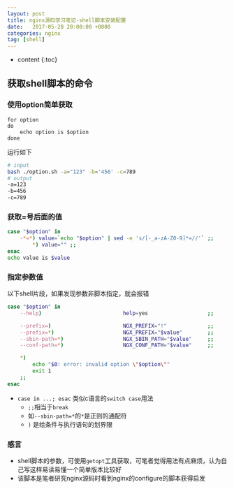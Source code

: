 ```yaml
---
layout: post
title: nginx源码学习笔记-shell脚本安装配置
date:   2017-05-28 20:00:00 +0800
categories: nginx 
tag: [shell]
---
```


* content
{:toc}
 

## 获取shell脚本的命令

### 使用option简单获取


```shell
for option
do
    echo option is $option
done
```

运行如下

```sh
# input
bash ./option.sh -a="123" -b='456' -c=789
# output
-a=123
-b=456
-c=789
```

### 获取=号后面的值

```sh
case "$option" in
    -*=*) value=`echo "$option" | sed -e 's/[-_a-zA-Z0-9]*=//'` ;;
        *) value="" ;;
esac
echo value is $value
```

### 指定参数值

以下shell片段，如果发现参数非脚本指定，就会报错

```sh
case "$option" in
    --help)                          help=yes                   ;;

    --prefix=)                       NGX_PREFIX="!"             ;;
    --prefix=*)                      NGX_PREFIX="$value"        ;;
    --sbin-path=*)                   NGX_SBIN_PATH="$value"     ;;
    --conf-path=*)                   NGX_CONF_PATH="$value"     ;;

    *)
        echo "$0: error: invalid option \"$option\""
        exit 1
    ;;
esac
```

- `case in ...; esac` 类似c语言的`switch case`用法
    + `;;`相当于`break`
    + 如`--sbin-path=*`的`*`是正则的通配符
    + `)` 是给条件与执行语句的划界限

### 感言

- shell脚本的参数，可使用`getopt`工具获取，可笔者觉得用法有点麻烦，认为自己写这样易读易懂一个简单版本比较好
- 该脚本是笔者研究nginx源码时看到nginx的configure的脚本获得启发